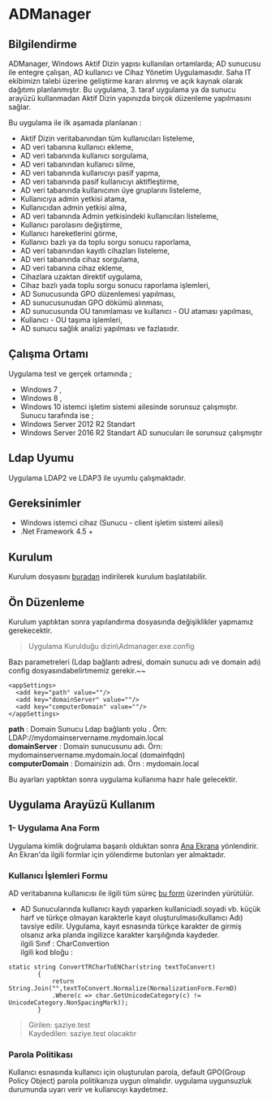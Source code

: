 # ADManager
## Bilgilendirme ##
ADManager, Windows Aktif Dizin yapısı  kullanılan ortamlarda; AD sunucusu ile entegre çalışan, AD kullanıcı ve Cihaz Yönetim Uygulamasıdır. Saha IT ekibimizn talebi üzerine geliştirme kararı alınmış ve  açık kaynak olarak dağıtımı planlanmıştır.
Bu uygulama, 3. taraf uygulama ya da sunucu arayüzü kullanmadan Aktif Dizin yapınızda birçok düzenleme yapılmasını sağlar.

Bu uygulama ile ilk aşamada  planlanan  :
- Aktif Dizin veritabanından tüm kullanıcıları listeleme,
- AD veri tabanına kullanıcı ekleme,
- AD veri tabanında kullanıcı sorgulama,
- AD veri tabanından kullanıcı silme,
- AD veri tabanında kullanıcıyı pasif yapma,
- AD veri tabanında pasif kullanıcıyı aktifleştirme,
- AD veri tabanında kullanıcının üye gruplarını listeleme,
- Kullanıcıya admin yetkisi atama,
- Kullanıcıdan admin yetkisi alma,
- AD veri tabanında Admin yetkisindeki kullanıcıları listeleme,
- Kullanıcı parolasını değiştirme,
- Kullanıcı hareketlerini görme,
- Kullanıcı bazlı ya da toplu sorgu sonucu raporlama,
- AD veri tabanından kayıtlı cihazları listeleme,
- AD veri tabanında cihaz sorgulama,
- AD veri tabanına cihaz ekleme,
- Cihazlara uzaktan direktif uygulama,
- Cihaz bazlı yada toplu sorgu sonucu raporlama işlemleri,
- AD Sunucusunda GPO düzenlemesi yapılması,
- AD sunucusunudan  GPO dökümü alınması,
- AD sunucusunda OU tanımlaması ve kullanıcı - OU ataması yapılması,
- Kullanıcı - OU taşıma işlemleri,
- AD sunucu sağlık analizi yapılması ve fazlasıdır.

## Çalışma Ortamı  ##
Uygulama  test ve gerçek ortamında ;
- Windows 7 ,
- Windows 8 ,
- Windows 10 istemci işletim sistemi ailesinde sorunsuz çalışmıştır.  
   Sunucu tarafında ise ; 
 - Windows Server 2012 R2 Standart
 - Windows Server 2016 R2 Standart AD sunucuları ile sorunsuz çalışmıştır
 ## Ldap Uyumu ##
 Uygulama LDAP2 ve LDAP3 ile uyumlu çalışmaktadır.  
 
## Gereksinimler ##
- Windows istemci cihaz  (Sunucu - client işletim sistemi ailesi)
- .Net Framework 4.5 + 

## Kurulum ## 
Kurulum dosyasını [buradan](Kurulum) indirilerek kurulum başlatılabilir.

## Ön Düzenleme ## 
Kurulum yaptıktan sonra yapılandırma dosyasında değişiklikler yapmamız gerekecektir.  
> Uygulama Kurulduğu dizin\Admanager.exe.config   
  
Bazı parametreleri (Ldap bağlantı adresi, domain sunucu adı ve domain adı) config dosyasındabelirtmemiz gerekir.~~
  ```
  <appSettings>
    <add key="path" value=""/>
    <add key="domainServer" value=""/>
    <add key="computerDomain" value=""/>
  </appSettings>
```  
**path** :  Domain Sunucu Ldap bağlantı yolu . Örn: LDAP://mydomainservername.mydomain.local  
**domainServer** : Domain sunucusunu adı. Örn: mydomainservername.mydomain.local (domainfqdn)   
**computerDomain** : Domainizin adı. Örn : mydomain.local  

Bu ayarları yaptıktan sonra uygulama kullanıma hazır hale gelecektir.

## Uygulama Arayüzü Kullanım ##

### 1- Uygulama Ana Form ###
Uygulama kimlik doğrulama başarılı olduktan sonra  [Ana Ekrana](../master/ScreenShots/Home.png) yönlendirir. An Ekran'da ilgili formlar için yölendirme butonları yer almaktadır.   
### Kullanıcı İşlemleri Formu ###
AD veritabanına kullanıcısı ile ilgili tüm süreç [bu form]((../master/ScreenShots/KullaniciArayuz.png)) üzerinden yürütülür. 
- AD Sunucularında kullanıcı kaydı yaparken kullaniciadi.soyadi vb. küçük harf ve türkçe olmayan karakterle kayıt oluşturulması(kullanıcı Adı) tavsiye edilir. Uygulama, kayıt esnasında türkçe karakter de girmiş olsanız arka planda ingilizce karakter karşılığında kaydeder.  
ilgili Sınıf : CharConvertion  
ilgili kod bloğu : 
```
static string ConvertTRCharToENChar(string textToConvert)
        {
            return String.Join("",textToConvert.Normalize(NormalizationForm.FormD)
            .Where(c => char.GetUnicodeCategory(c) != UnicodeCategory.NonSpacingMark));
        }
```
> Girilen: şaziye.test  
   Kaydedilen: saziye.test olacaktır
   
### Parola Politikası ###
Kullanıcı esnasında kullanıcı için oluşturulan parola, default GPO(Group Policy Object)   parola politikanıza uygun olmalıdır. uygulama uygunsuzluk durumunda uyarı verir ve kullanıcıyı kaydetmez.


  














